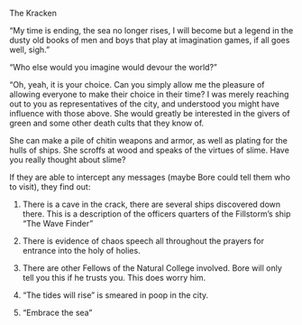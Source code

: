   

The Kracken

“My time is ending, the sea no longer rises, I will become but a legend in the dusty old books of men and boys that play at imagination games, if all goes well, sigh.”

“Who else would you imagine would devour the world?”

“Oh, yeah, it is your choice. Can you simply allow me the pleasure of allowing everyone to make their choice in their time? I was merely reaching out to you as representatives of the city, and understood you might have influence with those above. She would greatly be interested in the givers of green and some other death cults that they know of.

  

She can make a pile of chitin weapons and armor, as well as plating for the hulls of ships. She scroffs at wood and speaks of the virtues of slime. Have you really thought about slime?

  

If they are able to intercept any messages (maybe Bore could tell them who to visit), they find out:

1.  There is a cave in the crack, there are several ships discovered down there. This is a description of the officers quarters of the Fillstorm’s ship “The Wave Finder”
    
2.  There is evidence of chaos speech all throughout the prayers for entrance into the holy of holies.
    
3.  There are other Fellows of the Natural College involved. Bore will only tell you this if he trusts you. This does worry him.
    
4.  “The tides will rise” is smeared in poop in the city.
    
5.  “Embrace the sea”